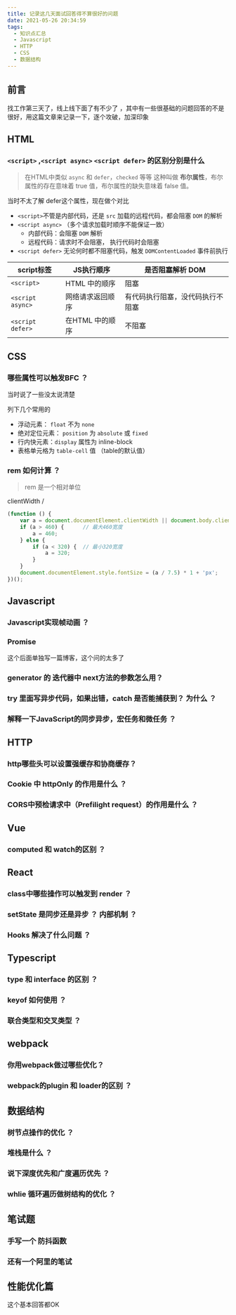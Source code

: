 ```yaml
---
title: 记录这几天面试回答得不算很好的问题
date: 2021-05-26 20:34:59
tags:
  - 知识点汇总
  - Javascript
  - HTTP
  - CSS
  - 数据结构
---
```




## 前言

找工作第三天了，线上线下面了有不少了 ，其中有一些很基础的问题回答的不是很好，用这篇文章来记录一下，逐个攻破，加深印象



## HTML 

### `<script>` ,`<script async>` `<script defer>`  的区别分别是什么

> 在HTML中类似 `async`  和 `defer`，`checked` 等等 这种叫做 **布尔属性**，布尔属性的存在意味着 true 值，布尔属性的缺失意味着 false 值。

当时不太了解 defer这个属性，现在做个对比

- `<script>`不管是内部代码，还是 `src` 加载的远程代码，都会阻塞 `DOM` 的解析
- `<script async>`  （多个请求加载时顺序不能保证一致）
  - 内部代码：会阻塞 `DOM` 解析
  - 远程代码：请求时不会阻塞， 执行代码时会阻塞
- `<script defer>`  无论何时都不阻塞代码，触发 `DOMContentLoaded` 事件前执行

| script标签       | JS执行顺序       | 是否阻塞解析 DOM                 |
| ---------------- | ---------------- | -------------------------------- |
| `<script>`       | HTML 中的顺序    | 阻塞                             |
| `<script async>` | 网络请求返回顺序 | 有代码执行阻塞，没代码执行不阻塞 |
| `<script defer>` | 在HTML 中的顺序  | 不阻塞                           |



## CSS 

### 哪些属性可以触发BFC ？

当时说了一些没太说清楚

列下几个常用的

- 浮动元素： `float` 不为 `none`
- 绝对定位元素： `position` 为 `absolute` 或 `fixed` 
- 行内快元素：`display` 属性为 inline-block
- 表格单元格为 `table-cell` 值 （table的默认值）

### rem 如何计算 ？

> rem 是一个相对单位



clientWidth / 

```javascript
(function () {
    var a = document.documentElement.clientWidth || document.body.clientWidth;
    if (a > 460) {		// 最大460宽度
        a = 460;
    } else {
        if (a < 320) {  // 最小320宽度
            a = 320;	
        }
    }
    document.documentElement.style.fontSize = (a / 7.5) * 1 + 'px';
})();
```



## Javascript 

### Javascript实现帧动画 ？

### Promise 

这个后面单独写一篇博客，这个问的太多了

### generator 的 迭代器中 next方法的参数怎么用？

### try 里面写异步代码，如果出错，catch 是否能捕获到？ 为什么 ？

### 解释一下JavaScript的同步异步，宏任务和微任务 ？



## HTTP 

### http哪些头可以设置强缓存和协商缓存？

### Cookie 中 httpOnly 的作用是什么 ？

### CORS中预检请求中（Prefilight request）的作用是什么 ？



## Vue

### computed 和 watch的区别 ？ 



## React 

### class中哪些操作可以触发到 render ？

### setState 是同步还是异步 ？ 内部机制 ？

### Hooks 解决了什么问题 ？



## Typescript 

### type 和 interface 的区别 ？

### keyof 如何使用 ？

### 联合类型和交叉类型 ？



## webpack 

### 你用webpack做过哪些优化？

### webpack的plugin 和 loader的区别 ？



## 数据结构

### 树节点操作的优化 ？

### 堆栈是什么 ？

### 说下深度优先和广度遍历优先 ？

### whlie 循环遍历做树结构的优化 ？



## 笔试题

### 手写一个 防抖函数

### 还有一个阿里的笔试



## 性能优化篇

这个基本回答都OK

## 

